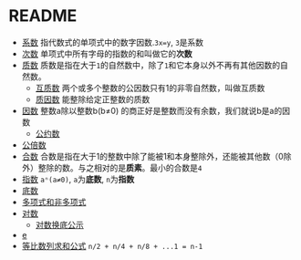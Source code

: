 # README

* [系数](./系数.md) 指代数式的单项式中的数字因数.`3x=y`, `3`是系数
* [次数](./次数.md) 单项式中所有字母的指数的和叫做它的**次数**
* [质数](./质数.md) 质数是指在大于`1`的自然数中，除了`1`和它本身以外不再有其他因数的自然数。
	* [互质数](./互质数.md) 两个或多个整数的公因数只有1的非零自然数，叫做互质数
	* [质因数](./质因数.md) 能整除给定正整数的质数
*  [因数](./因数.md) 整数a除以整数b(b≠0) 的商正好是整数而没有余数，我们就说b是a的因数
	*  [公约数](./公约数.md)
*  [公倍数](./公倍数.md)
*  [合数](./合数.md) 合数是指在大于1的整数中除了能被1和本身整除外，还能被其他数（0除外）整除的数。与之相对的是**质素**。最小的合数是`4`
* [指数](./指数和底数.md) `aⁿ(a≠0)`, `a`为**底数**, `n`为**指数**
* [底数](./指数和底数.md)
* [多项式和非多项式](./多项式和非多项式.md)
* [对数](./对数.md)
	* [对数换底公示](./对数换底公示.md)
* [e](./e.md)
* [等比数列求和公式](./等比数列求和公式.md) `n/2 + n/4 + n/8 + ...1 = n-1`